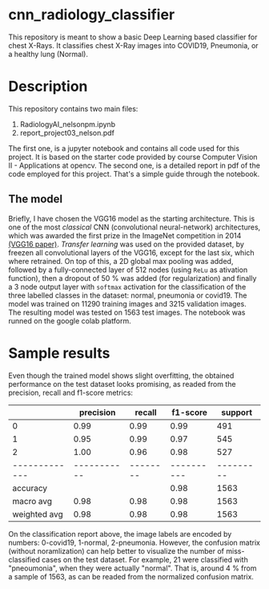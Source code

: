# cnn_radiology_classifier

This repository is meant to show a basic Deep Learning based classifier for chest X-Rays. It classifies chest X-Ray images into COVID19, Pneumonia, or a healthy lung (Normal).

# Description

This repository contains two main files:

1. RadiologyAI_nelsonpm.ipynb
2. report_project03_nelson.pdf

The first one, is a jupyter notebook and contains all code used for this project. It is based on the starter code provided by course Computer Vision II - Applications at opencv. The second one, is a detailed report in pdf of the code employed for this project. That's a simple guide through the notebook.

## The model

Briefly, I have chosen the VGG16 model as the starting architecture. This is one of the most *classical* CNN (convolutional neural-network) architectures, which was awarded the first prize in the ImageNet competition in 2014 [(VGG16 paper)](https://arxiv.org/abs/1409.1556). *Transfer learning* was used on the provided dataset, by freezen all convolutional layers of the VGG16, except for the last six, which where retrained. On top of this, a 2D global max pooling was added, followed by a fully-connected layer of 512 nodes (using `ReLu` as ativation function), then a dropout of 50 % was added (for regularization) and finally a 3 node output layer with `softmax` activation for the classification of the three labelled classes in the dataset: normal, pneumonia or covid19.
The model was trained on 11290 training images and 3215 validation images. The resulting model was tested on 1563 test images. The notebook was runned on the google colab platform.

# Sample results

Even though the trained model shows slight overfitting, the obtained performance on the test dataset looks promising, as readed from the precision, recall and f1-score metrics:

|             | precision | recall | f1-score | support |
|-------------|-----------|--------|----------|---------|
|          0  |    0.99   |  0.99  |   0.99   |   491|
|          1  |    0.95   |  0.99  |   0.97   |   545|
|          2  |    1.00   |  0.96  |   0.98   |   527|
|-------------|-----------|--------|----------|---------|
|   accuracy  |           |        |   0.98   |  1563|
|  macro avg  |    0.98   |  0.98  |   0.98   |  1563|
|weighted avg |    0.98   |  0.98  |   0.98   |  1563|

On the classification report above, the image labels are encoded by numbers: 0-covid19, 1-normal, 2-pneumonia. However, the confusion matrix (without noramlization) can help better to visualize the number of miss-classified cases on the test dataset. For example, 21 were classified with "pneoumonia", when they were actually "normal". That is, around 4 % from a sample of 1563, as can be readed from the normalized confusion matrix.



